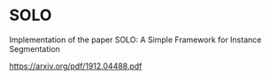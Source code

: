 # SOLO

Implementation of the paper SOLO: A Simple Framework for Instance Segmentation

https://arxiv.org/pdf/1912.04488.pdf
